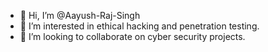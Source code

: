 - 👋 Hi, I’m @Aayush-Raj-Singh
- 👀 I’m interested in ethical hacking and penetration testing.
- 💞️ I’m looking to collaborate on cyber security projects.
